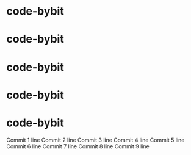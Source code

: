 # code-bybit
# code-bybit
# code-bybit
# code-bybit
# code-bybit
Commit 1 line
Commit 2 line
Commit 3 line
Commit 4 line
Commit 5 line
Commit 6 line
Commit 7 line
Commit 8 line
Commit 9 line
